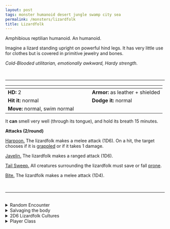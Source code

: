 ```yaml
---
layout: post
tags: monster humanoid desert jungle swamp city sea
permalink: /monsters/lizardfolk
title: Lizardfolk
---
```


Amphibious reptilian humanoid. An humanoid.

Imagine a lizard standing upright on powerful hind legs. It has very little use for clothes but is covered in primitive jewelry and bones.

_Cold-Blooded utilitarian, emotionally awkward, Hardy strength._

<br>

---

|  <span style="display: inline-block; width:250px"></span>  |  |
| -------- | --------|
| **HD:** 2 | **Armor:** as leather + shielded  |
| **Hit it:** normal    | **Dodge it:** normal  |
| **Move:** normal, swim normal   |   | 

It **can** smell very well (through its tongue), and hold its breath 15 minutes.

**Attacks (2/round)**

<ins>Harpoon.</ins> The lizardfolk makes a melee attack (1D6). On a hit, the target chooses if it is [grappled](/2020/11/10/extra-rules/#conditions) or if it takes 1 damage.

<ins>Javelin.</ins> The lizardfolk makes a ranged attack (1D6).

<ins>Tail Sweep.</ins> All creatures surrounding the lizardfolk must save or fall [prone](/2020/11/10/extra-rules/#conditions).

<ins>Bite.</ins> The lizardfolk makes a melee attack (1D4).

<br>

---

<br>

<details markdown="1">
<summary>Random Encounter</summary>

1. **Monster:** 1D6 lizardfolks & ... (1D4)
    1. nothing
    1. 1 [shaman](https://saltygoo.github.io/monsters/shaman)
    1. 2 of them are [warriors](https://saltygoo.github.io/monsters/warrior)
    1. roll twice
1. **Lair:** A mud hut only accessible from underwater. <br>    &nbsp; OR <br>    **Omen:** A strange language that sounds like hisses.
1. **Spoor:** A wounded humanoid, a harpoon stuck in its back.
1. **Tracks:** Lizard tracks.
1. **Trace:** Shellfish jewelry.
1. **Trace:** Upturned,broken rowboat.
</details>

<details markdown="1">
<summary>Salvaging the body</summary>

You find the monster's weapons and ... (Roll as many times as the HD of the monster)

1. Shellfish necklace.
1. Bone bracers.
1. Rare feathers.
1. Bone musical instrument.
1. A bolas.
1. A trinket from the nearby civilization.

</details>

<details markdown="1">
<summary>2D6 Lizardfolk Cultures</summary>

Combine the result of both tables to get the broad lines of this humanoid culture in this part of the world.

**Cultures**
1. The ones who live in a floating nomadic swampgrass village.
1. The ones that live in caves only accessible from underwater.
1. The ones who live in overgrown ancient pyramids.
1. The ones that live in the sewers of another humanoid civilization.
1. The ones who live atop giant tortoises.
1. The ones who live on the edge of a bottomless pit.


**Features**
1. Their king requires 2 human sacrifices per day.
1. They are dinosaur herders.
2. They worship a titanic lizard.
3. Their civilization is elsewhere, these are just on an initiation journey.
4. They are actually so high-tech it looks primitive to their contemporaries.
5. They worship a demon in disguise.

</details>

<details markdown="1">
<summary>Player Class</summary>
Play as a [lizardfolk](https://saltygoo.github.io/class/fighter/lizardfolk)!
</details>
